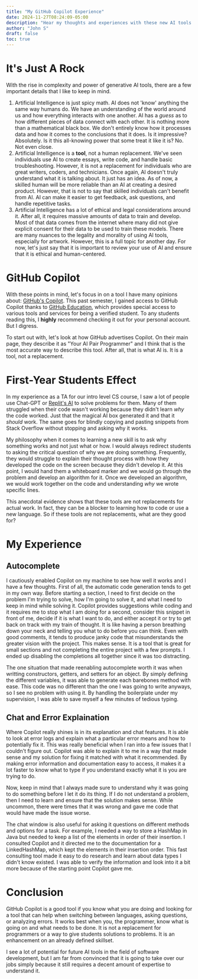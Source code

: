 ```yaml
---
title: "My GitHub Copilot Experience"
date: 2024-11-27T08:24:09-05:00
description: "Hear my thoughts and experiences with these new AI tools that bring unease to some"
author: "John S"
draft: false
toc: true
---
```

# It's Just A Rock
With the rise in complexity and power of generative AI tools, there are a few important details that I like to keep in mind.
1. Artificial Intelligence is just spicy math.  AI does not 'know' anything the same way humans do.  We have an understanding of the world around us and how everything interacts with one another.  AI has a _guess_ as to how different pieces of data connect with each other.  It is nothing more than a mathematical black box.  We don't entirely know how it processes data and how it comes to the conclusions that it does.  Is it impressive? Absolutely. Is it this all-knowing power that some treat it like it is? No. Not even close.
2. Artificial Intelligence is a **tool**, not a human replacement.  We've seen individuals use AI to create essays, write code, and handle basic troubleshooting.  However, it is not a replacement for individuals who are great writers, coders, and technicians.  Once again, AI doesn't truly understand what it is talking about.  It just has an idea.  As of now, a skilled human will be more reliable than an AI at creating a desired product.  However, that is not to say that skilled individuals can't benefit from AI.  AI can make it easier to get feedback, ask questions, and handle repetitive tasks.  
3. Artificial Intelligence has a lot of ethical and legal considerations around it.  After all, it requires massive amounts of data to train and develop.  Most of that data comes from the internet where many did not give explicit consent for their data to be used to train these models.  There are many nuances to the legality and morality of using AI tools, especially for artwork.  However, this is a full topic for another day.  For now, let's just say that it is important to review your use of AI and ensure that it is ethical and human-centered.

# GitHub Copilot
With these points in mind, let's focus in on a tool I have many opinions about: [GitHub's Copilot](https://github.com/features/copilot).  This past semester, I gained access to GitHub Copilot thanks to [GitHub Education](https://education.github.com/learner/learn), which provides special access to various tools and services for being a verified student.  To any students reading this, I **highly** recommend checking it out for your personal account.  But I digress.

To start out with, let's look at how GitHub advertises Copilot.  On their main page, they describe it as "Your AI Pair Programmer" and I think that is the most accurate way to describe this tool.  After all, that is what AI is. It is a tool, not a replacement.  

# First-Year Students Effect
In my experience as a TA for our intro level CS course, I saw a lot of people use Chat-GPT or [Replit's AI](https://replit.com/ai) to solve problems for them.  Many of them struggled when their code wasn't working because they didn't learn _why_ the code worked. Just that the magical AI box generated it and that it _should_ work.  The same goes for blindly copying and pasting snippets from Stack Overflow without stopping and asking why it works.

My philosophy when it comes to learning a new skill is to ask why something works and not just what or how. I would always redirect students to asking the critical question of why we are doing something.  Frequently, they would struggle to explain their thought process with how they developed the code on the screen because they didn't develop it.  At this point, I would hand them a whiteboard marker and we would go through the problem and develop an algorithm for it.  Once we developed an algorithm, we would work together on the code and understanding _why_ we wrote specific lines.

This anecdotal evidence shows that these tools are not replacements for actual work.  In fact, they can be a blocker to learning how to code or use a new language.  So if these tools are not replacements, what are they good for?

# My Experience
## Autocomplete
I cautiously enabled Copilot on my machine to see how well it works and I have a few thoughts.  First of all, the automatic code generation tends to get in my own way.  Before starting a section, I need to first decide on the problem I'm trying to solve, how I'm going to solve it, and what I need to keep in mind while solving it. Copilot provides suggestions while coding and it requires me to stop what I am doing for a second, consider this snippet in front of me, decide if it is what I want to do, and either accept it or try to get back on track with my train of thought. It is like having a person breathing down your neck and telling you what to do before you can think.  Even with good comments, it tends to produce janky code that misunderstands the greater vision with the project.  This makes sense.  It is a tool that is great for small sections and not completing the entire project with a few prompts.  I ended up disabling the completions all together since it was too distracting.  

The one situation that made reenabling autocomplete worth it was when writting constructors, getters, and setters for an object.  By simply defining the different variables, it was able to generate each barebones method with ease.  This code was no different than the one I was going to write anyways, so I see no problem with using it. By handling the boilerplate under my supervision, I was able to save myself a few minutes of tedious typing.  

## Chat and Error Explaination
Where Copilot really shines is in its explanation and chat features.  It is able to look at error logs and explain what a particular error means and how to potentially fix it.  This was really beneficial when I ran into a few issues that I couldn't figure out.  Copilot was able to explain it to me in a way that made sense and my solution for fixing it matched with what it recommended.  By making error information and documentation easy to access, it makes it a lot faster to know what to type if you understand exactly what it is you are trying to do.  

Now, keep in mind that I always made sure to understand why it was going to do something before I let it do its thing.  If I do not understand a problem, then I need to learn and ensure that the solution makes sense.  While uncommon, there were times that it was wrong and gave me code that would have made the issue worse. 

The chat window is also useful for asking it questions on different methods and options for a task.  For example, I needed a way to store a HashMap in Java but needed to keep a list of the elements in order of their insertion.  I consulted Copilot and it directed me to the documentation for a LinkedHashMap, which kept the elements in their insertion order.  This fast consulting tool made it easy to do research and learn about data types I didn't know existed.  I was able to verify the information and look into it a bit more because of the starting point Copilot gave me.

# Conclusion
GitHub Copilot is a good tool if you know what you are doing and looking for a tool that can help when switching between languages, asking questions, or analyzing errors.  It works best when you, the programmer, know what is going on and what needs to be done.  It is not a replacement for programmers or a way to give students solutions to problems.  It is an enhancement on an already defined skillset.  

I see a lot of potential for future AI tools in the field of software development, but I am far from convinced that it is going to take over our jobs simply because it still requires a decent amount of expertise to understand it.